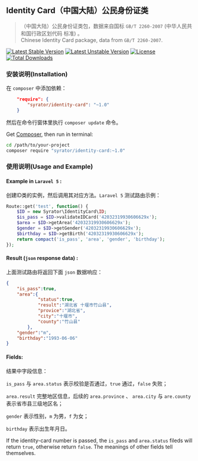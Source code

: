 Identity Card（中国大陆）公民身份证类
-------------------------------------

>   （中国大陆）公民身份证类包，数据来自国标 `GB/T 2260-2007` (中华人民共和国行政区划代码 标准) 。  
>   Chinese Identity Card package, data from `GB/T 2260-2007`.  


[![Latest Stable Version](https://poser.pugx.org/syrator/identity-card/v/stable.svg?format=flat-square)](https://packagist.org/packages/syrator/identity-card)
[![Latest Unstable Version](https://poser.pugx.org/syrator/identity-card/v/unstable.svg?format=flat-square)](https://packagist.org/packages/syrator/identity-card)
[![License](https://poser.pugx.org/syrator/identity-card/license?format=flat-square)](https://packagist.org/packages/syrator/identity-card)
[![Total Downloads](https://poser.pugx.org/syrator/identity-card/downloads?format=flat-square)](https://packagist.org/packages/syrator/identity-card)


### 安装说明(Installation)

在 `composer` 中添加依赖：

```json
    "require": {
        "syrator/identity-card": "~1.0"
    }
```

然后在命令行窗体里执行 `composer update` 命令。

Get [Composer](https://getcomposer.org/), then run in terminal:

```bash
cd /path/to/your-project
composer require "syrator/identity-card:~1.0"
```

### 使用说明(Usage and Example)


#### Example in `Laravel 5` :

创建ID类的实例，然后调用其对应方法。`Laravel 5` 测试路由示例：

```php
Route::get('test', function() {
    $ID = new Syrator\IdentityCard\ID;
    $is_pass = $ID->validateIDCard('42032319930606629x');
    $area = $ID->getArea('42032319930606629x');
    $gender = $ID->getGender('42032319930606629x');
    $birthday = $ID->getBirth('42032319930606629x');
    return compact('is_pass', 'area', 'gender', 'birthday');
});
```

#### Result (`json` response data) :

上面测试路由将返回下面 `json` 数据响应：

```json
{
    "is_pass":true,
    "area":{
            "status":true,
            "result":"湖北省 十堰市竹山县",
            "provice":"湖北省",
            "city":"十堰市",
            "county":"竹山县"
        },
    "gender":"m",
    "birthday":"1993-06-06"
}
```

#### Fields:

结果中字段信息：

`is_pass` 与 `area.status` 表示校验是否通过，`true` 通过，`false` 失败；

`area.result` 完整地区信息，后续的 `area.province` 、 `area.city` 与 `are.county` 表示省市县三级地区名；

`gender` 表示性别，`m` 为男，`f` 为女；

`birthday` 表示出生年月日。

If the identity-card number is passed, the `is_pass` and `area.status` fileds will return `true`, otherwise return `false`. The meanings of other fields tell themselves.
